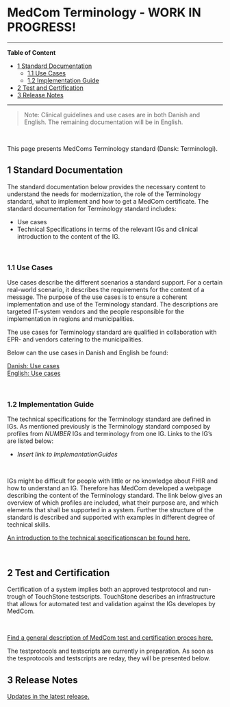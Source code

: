 # MedCom Terminology - WORK IN PROGRESS!
<hr/>
<!-- below is the table of content. Ensure to update it. -->

**Table of Content**
* [1 Standard Documentation](#1-standard-documentation)
  * [1.1 Use Cases](#11-use-cases)
  * [1.2 Implementation Guide](#12-implementation-guide)
* [2 Test and Certification](#2-test-and-certification)
* [3 Release Notes](#3-release-notes)
<hr/>

  >Note: Clinical guidelines and use cases are in both Danish and English. The remaining documentation will be in English.
<p>&nbsp;</p>	


This page presents MedComs Terminology standard (Dansk: Terminologi). 

<!-- *Short description concerning the purpose of the standard. Remember to include both the English and Danish name of the standard.*

*Create an item list with the profiles this IG includes.* -->
<!-- <br>
<br> -->


## 1 Standard Documentation 
The standard documentation below provides the necessary content to understand the needs for modernization, the role of the Terminology standard, what to implement and how to get a MedCom certificate. The standard documentation for Terminology standard includes:
  * Use cases
  * Technical Specifications in terms of the relevant IGs and clinical introduction to the content of the IG.
  <!-- * *mention other relevant documentation* -->
<p>&nbsp;</p>

<!-- ### 1.1 Clinical Guidelines 

The clinical guidelines is the foundation for the Terminology standard. It describes the clinical needs for the modernization, the requirement for the content of the standard and how the standard supports the business requirements. It is the primary textual part of the documentation for Terminology standard. It is important for both implementers and business specialists to understand the clinical guidelines to ensure that the implemented standard supports the requirements.

Below can the clinical guidelines in Danish and English be found:

[Danish: Sundhedsfaglige retningslinjer](assets/documents/Clinical-guidelines-DA.md) <br> 
[English: Clinical guidelines](assets/documents/Clinical-guidelines-ENG.md)  -->

### 1.1 Use Cases
Use cases describe the different scenarios a standard support. For a certain real-world scenario, it describes the requirements for the content of a message. The purpose of the use cases is to ensure a coherent implementation and use of the Terminology standard. The descriptions are targeted IT-system vendors and the people responsible for the implementation in regions and municipalities.

The use cases for Terminology standard are qualified in collaboration with EPR- and vendors catering to the municipalities.

Below can the use cases in Danish and English be found:

[Danish: Use cases](assets/documents/UseCases-DA.md) <br> 
[English: Use cases](assets/documents/UseCases-ENG.md) 
<p>&nbsp;</p>	

### 1.2 Implementation Guide
The technical specifications for the Terminology standard are defined in IGs. As mentioned previously is the Terminology standard composed by profiles from *NUMBER* IGs and terminology from one IG. Links to the IG’s are listed below:

  * *Insert link to ImplemantationGuides*
<p>&nbsp;</p>

IGs might be difficult for people with little or no knowledge about FHIR and how to understand an IG. Therefore has MedCom developed a webpage describing the content of the Terminology standard. The link below gives an overview of which profiles are included, what their purpose are, and which elements that shall be supported in a system. Further the structure of the standard is described and supported with examples in different degree of technical skills.
<br>

[An introduction to the technical specificationscan be found here.](docs/assets/documents/Intro-Technical-Spec-ENG.md)
<p>&nbsp;</p>	

## 2 Test and Certification
Certification of a system implies both an approved testprotocol and run-trough of TouchStone testscripts. TouchStone describes an infrastructure that allows for automated test and validation against the IGs developes by MedCom. 
<p>&nbsp;</p>	
<a href="https://medcomdk.github.io/MedComLandingPage/#3-test-and-certification" target="_blank"> Find a general description of MedCom test and certification proces here.</a> 

The testprotocols and testscripts are currently in preparation. As soon as the tesprotocols and testscripts are reday, they will be presented below.

<!-- Find a general description of MedCom test and certification [here](https://tmsmedcom.github.io/GitHubPagesTest/#test-and-certification). 

**Sending a HospitalNotification message**
  * Testprotocol
  * TouchStone Testscripts
<p>&nbsp;</p>
 
**Receiving a HospitalNotification message**
  * Testprotocol
  * TouchStone Testscripts
<p>&nbsp;</p> -->

## 3 Release Notes

[Updates in the latest release.](assets/documents/ReleaseNote-ENG.md)

